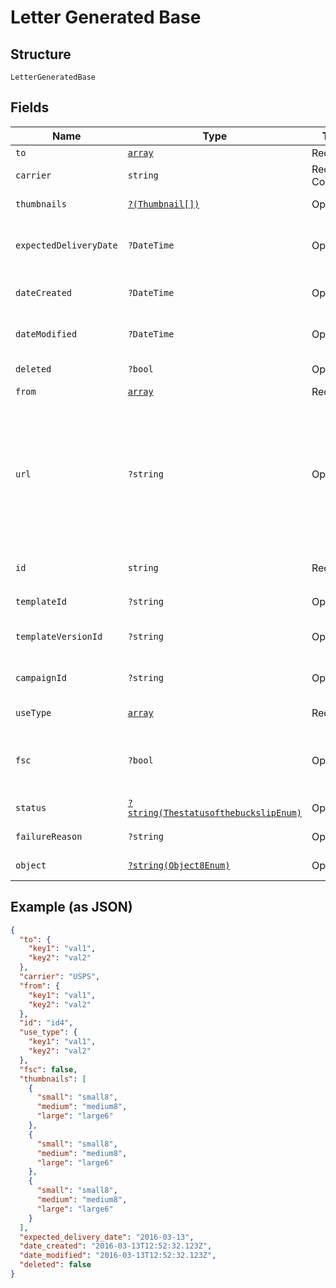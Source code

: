 
# Letter Generated Base

## Structure

`LetterGeneratedBase`

## Fields

| Name | Type | Tags | Description | Getter | Setter |
|  --- | --- | --- | --- | --- | --- |
| `to` | [`array`](../../doc/models/object-enum.md) | Required | - | getTo(): array | setTo(array to): void |
| `carrier` | `string` | Required, Constant | **Default**: `'USPS'` | getCarrier(): string | setCarrier(string carrier): void |
| `thumbnails` | [`?(Thumbnail[])`](../../doc/models/thumbnail.md) | Optional | - | getThumbnails(): ?array | setThumbnails(?array thumbnails): void |
| `expectedDeliveryDate` | `?DateTime` | Optional | A date in YYYY-MM-DD format of the mailpiece's expected delivery date based on its `send_date`. | getExpectedDeliveryDate(): ?\DateTime | setExpectedDeliveryDate(?\DateTime expectedDeliveryDate): void |
| `dateCreated` | `?DateTime` | Optional | A timestamp in ISO 8601 format of the date the resource was created. | getDateCreated(): ?\DateTime | setDateCreated(?\DateTime dateCreated): void |
| `dateModified` | `?DateTime` | Optional | A timestamp in ISO 8601 format of the date the resource was last modified. | getDateModified(): ?\DateTime | setDateModified(?\DateTime dateModified): void |
| `deleted` | `?bool` | Optional | Only returned if the resource has been successfully deleted. | getDeleted(): ?bool | setDeleted(?bool deleted): void |
| `from` | [`array`](../../doc/models/object-enum.md) | Required | - | getFrom(): array | setFrom(array from): void |
| `url` | `?string` | Optional | A [signed link](#section/Asset-URLs) served over HTTPS. The link returned will expire in 30 days to prevent mis-sharing. Each time a GET request is initiated, a new signed URL will be generated.<br>**Constraints**: *Pattern*: `^https://lob-assets\.com/(letters\|postcards\|bank-accounts\|checks\|self-mailers\|cards)/[a-z]{3,4}_[a-z0-9]{15,16}(\.pdf\|_thumb_[a-z]+_[0-9]+\.png)\?(version=[a-z0-9-]*&)?expires=[0-9]{10}&signature=[a-zA-Z0-9-_]+$` | getUrl(): ?string | setUrl(?string url): void |
| `id` | `string` | Required | Unique identifier prefixed with `ltr_`.<br>**Constraints**: *Pattern*: `^ltr_[a-zA-Z0-9]+$` | getId(): string | setId(string id): void |
| `templateId` | `?string` | Optional | **Constraints**: *Pattern*: `^tmpl_[a-zA-Z0-9]+$` | getTemplateId(): ?string | setTemplateId(?string templateId): void |
| `templateVersionId` | `?string` | Optional | **Constraints**: *Pattern*: `^vrsn_[a-zA-Z0-9]+$` | getTemplateVersionId(): ?string | setTemplateVersionId(?string templateVersionId): void |
| `campaignId` | `?string` | Optional | The unique ID of the associated campaign if the resource was generated from a campaign. | getCampaignId(): ?string | setCampaignId(?string campaignId): void |
| `useType` | [`array`](../../doc/models/object-enum.md) | Required | - | getUseType(): array | setUseType(array useType): void |
| `fsc` | `?bool` | Optional | This is in beta. Contact support@lob.com or your account contact to learn more. Not available for `A4` letter size.<br>**Default**: `false` | getFsc(): ?bool | setFsc(?bool fsc): void |
| `status` | [`?string(ThestatusofthebuckslipEnum)`](../../doc/models/thestatusofthebuckslip-enum.md) | Optional | - | getStatus(): ?string | setStatus(?string status): void |
| `failureReason` | `?string` | Optional | A string describing the reason for failure if the letter failed to render. | getFailureReason(): ?string | setFailureReason(?string failureReason): void |
| `object` | [`?string(Object8Enum)`](../../doc/models/object-8-enum.md) | Optional | - | getObject(): ?string | setObject(?string object): void |

## Example (as JSON)

```json
{
  "to": {
    "key1": "val1",
    "key2": "val2"
  },
  "carrier": "USPS",
  "from": {
    "key1": "val1",
    "key2": "val2"
  },
  "id": "id4",
  "use_type": {
    "key1": "val1",
    "key2": "val2"
  },
  "fsc": false,
  "thumbnails": [
    {
      "small": "small8",
      "medium": "medium8",
      "large": "large6"
    },
    {
      "small": "small8",
      "medium": "medium8",
      "large": "large6"
    },
    {
      "small": "small8",
      "medium": "medium8",
      "large": "large6"
    }
  ],
  "expected_delivery_date": "2016-03-13",
  "date_created": "2016-03-13T12:52:32.123Z",
  "date_modified": "2016-03-13T12:52:32.123Z",
  "deleted": false
}
```

